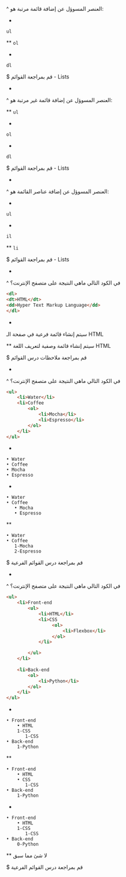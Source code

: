 ^ العنصر المسوؤل عن إضافة قائمة مرتبة هو:

*
`ul`

**
`ol`

*
`dl`

$ قم بمراجعة القوائم - Lists

-

^ العنصر المسوؤل عن إضافة قائمة غير مرتبة هو:

**
`ul`

*
`ol`

*
`dl`

$ قم بمراجعة القوائم - Lists

-

^ العنصر المسوؤل عن إضافة عناصر القائمة هو:

*
`ul`

*
`il`

**
`li`

$ قم بمراجعة القوائم - Lists

-

^ في الكود التالي ماهي النتيجة على متصفح الإنترنت؟

```html
<dl>
<dt>HTML</dt>
<dd>Hyper Text Markup Language</dd>
</dl>
```


*
سيتم إنشاء قائمة فرعية في صفحة الـ HTML

**
سيتم إنشاء قائمة وصفية لتعريف اللغة HTML

$ قم بمراجعة ملاحظات درس القوائم

-

^ في الكود التالي ماهي النتيجة على متصفح الإنترنت؟

```html
<ul>
    <li>Water</li>
    <li>Coffee
        <ol>
            <li>Mocha</li>
            <li>Espresso</li>
        </ol>
    </li>
</ul>
```


*
```
• Water
• Coffee
• Mocha
• Espresso
```

*
```
• Water
• Coffee
   • Mocha
   • Espresso
```

**
```
• Water
• Coffee
   1-Mocha
   2-Espresso
```

$ قم بمراجعة درس القوائم الفرعية


-

^ في الكود التالي ماهي النتيجة على متصفح الإنترنت؟

```html
<ul>
    <li>Front-end
        <ul>
            <li>HTML</li>
            <li>CSS
                 <ol>
                     <li>Flexbox</li>
                 </ol>
            </li>

        </ul>
    </li>
    
    <li>Back-end
        <ol>
            <li>Python</li>
        </ol>
    </li>
</ul>
```


*
```
• Front-end
    • HTML
    1-CSS
       1-CSS
• Back-end
    1-Python
```

**
```
• Front-end
    • HTML
    • CSS
       1-CSS
• Back-end
    1-Python
```

*
```
• Front-end
    • HTML
    1-CSS
       1-CSS
• Back-end
    0-Python
```

**
لا شئ مما سبق



$ قم بمراجعة درس القوائم الفرعية

